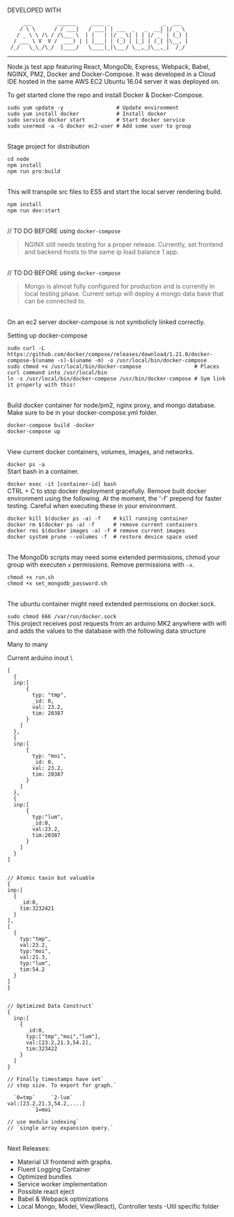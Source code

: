 DEVELOPED WITH

         ___        ______     ____ _                 _  ___  
        / \ \      / / ___|   / ___| | ___  _   _  __| |/ _ \ 
       / _ \ \ /\ / /\___ \  | |   | |/ _ \| | | |/ _` | (_) |
      / ___ \ V  V /  ___) | | |___| | (_) | |_| | (_| |\__, |
     /_/   \_\_/\_/  |____/   \____|_|\___/ \__,_|\__,_|  /_/ 
 ----------------------------------------------------------------- 

Node.js test app featuring React, MongoDb, Express, Webpack, Babel, 
NGINX, PM2, Docker and Docker-Compose. It was developed in a Cloud IDE 
hosted in the same AWS EC2 Ubuntu 16.04 server it was deployed on.

To get started clone the repo and install Docker & Docker-Compose.

```
sudo yum update -y                 # Update environment
sudo yum install docker            # Install docker
sudo service docker start          # Start docker service
sudo usermod -a -G docker ec2-user # Add some user to group
```
\
Stage project for distribution

```
cd node
npm install
npm run pro:build
```
\
This will transpile src files to ES5 and start the local
server rendering build.

```
npm install
npm run dev:start
```
\
// TO DO BEFORE using `docker-compose`

> NGINX still needs testing for a proper release. Currently, set
> frontend and backend hosts to the same ip load balance 1 app.

\
// TO DO BEFORE using `docker-compose`

> Mongo is almost fully configured for production and is currently
> in local testing phase. Current setup will deploy a mongo data
> base that can be connected to.

\
On an ec2 server docker-compose is not symbolicly linked correctly.

Setting up docker-compose

```
sudo curl -L https://github.com/docker/compose/releases/download/1.21.0/docker-compose-$(uname -s)-$(uname -m) -o /usr/local/bin/docker-compose
sudo chmod +x /usr/local/bin/docker-compose                 # Places curl command into /usr/local/bin
ln -s /usr/local/bin/docker-compose /usr/bin/docker-compose # Sym link it properly with this!
```
\
Build docker container for node/pm2, nginx proxy, and mongo database.
Make sure to be in your docker-compose.yml folder.

```
docker-compose build -docker
docker-compose up
```
\
View current docker containers, volumes, images, and networks.

`docker ps -a`
\
Start bash in a container.

`docker exec -it [container-id] bash`
\
CTRL + C to stop docker deployment gracefully. Remove built docker
environment using the following. At the moment, the '-f' prepend for
faster testing. Careful when executing these in your environment.

```
docker kill $(docker ps -a) -f    # kill running container
docker rm $(docker ps -a) -f      # remove current containers
docker rmi $(docker images -a) -f # remove current images 
docker system prune --volumes -f  # restore device space used
```
\
The MongoDb scripts may need some extended permissions, chmod your
group with executen `x` permissions. Remove permissions with `-x`.

```
chmod +x run.sh
chmod +x set_mongodb_password.sh
```
\
The ubuntu container might need extended permissions on docker.sock.

`sudo chmod 666 /var/run/docker.sock`
\
This project receives post requests from an arduino MK2 anywhere with
wifi and adds the values to the database with the following data structure

Many to many

Current arduino inout
\
```
[
  {
  inp:[
      {
        typ: "tmp",
        _id: 0,
        val: 23.2,
        tim: 20387
      }
    ]
  },
  {
  inp:[
      {
        typ: "moi",
        _id: 0,
        val: 23.2,
        tim: 20387
      }
    ]
  },
  {
  inp:[
      {
        typ:"lum",
        _id:0,
        val:23.2,
        tim:20387
      }
    ]
  }
]


// Atomic taxin but valuable
{
inp:[
  {
    _id:0,
    tim:3232421
  }
],
[
  {
    typ:"tmp",
    val:23.2,
    typ:"moi",
    val:21.3,
    typ:"lum",
    tim:54.2
  }
]
}


// Optimized Data Construct`
{
  inp:[
    {
      _id:0,
      typ:["tmp","moi","lum"],
      val:[23.2,21.3,54.2],
      tim:323422
    }
  ]
}

// Finally timestamps have set`
// step size. To export for graph.`

  `0=tmp`     `2-lum`
val:[23.2,21.3,54.2,....]
        `1=moi`

// use modulo indexing`
// `single array expansion query.`
```
\
Next Releases:

- Material UI frontend with graphs.
- Fluent Logging Container
- Optimized bundles
- Service worker implementation
- Possible react eject
- Babel & Webpack optimizations
- Local Mongo, Model, View(React), Controller tests
-Util specific folder